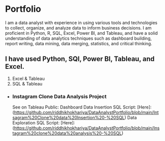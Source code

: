 # Portfolio
I am a data analyst with experience in using various tools and technologies to collect, organize, and analyze data to inform business decisions. I am proficient in Python, R, SQL, Excel, Power BI, and Tableau, and have a solid understanding of data analytics techniques such as dashboard building, report writing, data mining, data merging, statistics, and critical thinking.

## I have used Python, SQl, Power BI, Tableau, and Excel. 

1. Excel & Tableau
2. SQL & Tableau
  * ### Instagram Clone Data Analysis Project
    See on Tableau Public: Dashboard
    Data Insertion SQL Script: [Here]:(https://github.com/riddhikhokhariya/DataAnalystPortfolio/blob/main/Intsagram%20Clone%20data%20Insertion%20-%20SQL)
    Data Exploration SQL Script:  [Here]:(https://github.com/riddhikhokhariya/DataAnalystPortfolio/blob/main/Instagram%20clone%20data%20analysis%20-%20SQL)
